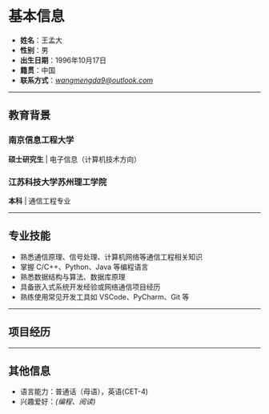 

# 基本信息

- **姓名**：王孟大  
- **性别**：男  
- **出生日期**：1996年10月17日  
- **籍贯**：中国  
- **联系方式**：*wangmengda9@outlook.com*  

---

## 教育背景

### 南京信息工程大学  
**硕士研究生** | 电子信息（计算机技术方向）  

### 江苏科技大学苏州理工学院  
**本科** | 通信工程专业  


---

## 专业技能

- 熟悉通信原理、信号处理、计算机网络等通信工程相关知识  
- 掌握 C/C++、Python、Java 等编程语言  
- 熟悉数据结构与算法、数据库原理  
- 具备嵌入式系统开发经验或网络通信项目经历
- 熟练使用常见开发工具如 VSCode、PyCharm、Git 等  

---

## 项目经历



---

## 其他信息

- 语言能力：普通话（母语），英语(CET-4)  
- 兴趣爱好：*(编程、阅读)*

